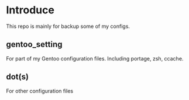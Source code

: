 # Introduce

This repo is mainly for backup some of my configs.

## gentoo_setting

For part of my Gentoo configuration files. Including portage,  zsh, ccache.

## dot(s)

For  other configuration files
